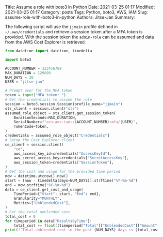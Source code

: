 Title: Assume a role with boto3 in Python
Date: 2021-03-25 01:17
Modified: 2021-03-25 01:17
Category: posts
Tags: Python, boto3, AWS, IAM
Slug: assume-role-with-boto3-in-python
Authors: Jitse-Jan
Summary: 

The following script will use the `jjmain` profile defined in `~/.aws/credentials` and retrieve a session token after a MFA token is provided. With the session token the `admin-role` can be assumed and data from the AWS Cost Explorer is retrieved.

```python
from datetime import datetime, timedelta

import boto3

ACCOUNT_NUMBER = 123456789
MAX_DURATION = 129600
NUM_DAYS = 30
USER = "jitse-jan"

# Prompt user for the MFA token
token = input("MFA token: ")
# Get the credentials to assume the role
session = boto3.session.Session(profile_name="jjmain")
sts_client = session.client("sts")
assumed_role_object = sts_client.get_session_token(
    DurationSeconds=MAX_DURATION,
    SerialNumber=f"arn:aws:iam::{ACCOUNT_NUMBER}:mfa/{USER}",
    TokenCode=token,
)
credentials = assumed_role_object["Credentials"]
# Setup the Cost Explorer client
ce_client = session.client(
    "ce",
    aws_access_key_id=credentials["AccessKeyId"],
    aws_secret_access_key=credentials["SecretAccessKey"],
    aws_session_token=credentials["SessionToken"],
)
# Get the cost and usage for the provided time period
now = datetime.utcnow().now()
start = (now - timedelta(days=NUM_DAYS)).strftime("%Y-%m-%d")
end = now.strftime("%Y-%m-%d")
data = ce_client.get_cost_and_usage(
    TimePeriod={"Start": start, "End": end},
    Granularity="MONTHLY",
    Metrics=["UnblendedCost"],
)
# Get the total unblended cost
total_cost = 0
for timeperiod in data["ResultsByTime"]:
    total_cost += float((timeperiod["Total"]["UnblendedCost"]["Amount"]))
print(f"Total unblended cost in the past {NUM_DAYS} days is {total_cost:.2f} USD")
```